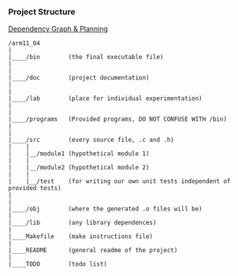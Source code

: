 ### Project Structure
[Dependency Graph & Planning](https://drive.google.com/drive/folders/1grtk0Vnl6vUNuBGqPvI5pR31Esl_z2pb?usp=sharing)

    /arm11_04
    |
    |____/bin        (the final executable file)
    |
    |
    |____/doc        (project documentation)
    |
    |
    |____/lab        (place for individual experimentation)
    |
    |
    |____/programs   (Provided programs, DO NOT CONFUSE WITH /bin)
    |
    |
    |____/src        (every source file, .c and .h)
    |    |
    |    |__/module1 (hypothetical module 1)
    |    |
    |    |__/module2 (hypothetical module 2)
    |    |
    |    |__/test    (for writing our own unit tests independent of provided tests)
    |
    |
    |____/obj        (where the generated .o files will be)
    |
    |____/lib        (any library dependences)
    |
    |____Makefile    (make instructions file)
    |
    |____README      (general readme of the project)
    |
    |____TODO        (todo list)